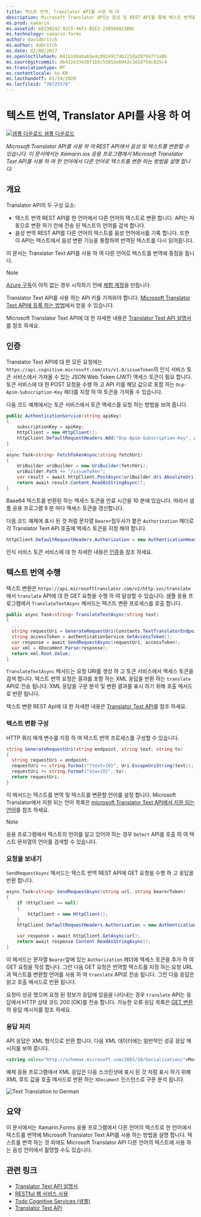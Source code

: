 ```yaml
---
title: 텍스트 번역, Translator API를 사용 하 여
description: Microsoft Translator API는 음성 및 REST API를 통해 텍스트 번역을 사용할 수 있습니다. 이 문서에서는 Xamarin.Forms 응용 프로그램에서 다른 언어로 텍스트를 변환 하는 Microsoft Translator Text API를 사용 하는 방법을 설명 합니다.
ms.prod: xamarin
ms.assetid: 68330242-92C5-46F1-B1E3-2395D8823B0C
ms.technology: xamarin-forms
author: davidbritch
ms.author: dabritch
ms.date: 02/08/2017
ms.openlocfilehash: 841b1d4abab5e4c09249174b221da20794771a86
ms.sourcegitcommit: db422e33438f1b5c55852e6942c3d1d75dc025c4
ms.translationtype: MT
ms.contentlocale: ko-KR
ms.lasthandoff: 01/24/2020
ms.locfileid: "76725570"
---
```

# <a name="text-translation-using-the-translator-api"></a>텍스트 번역, Translator API를 사용 하 여

[![샘플 다운로드](~/media/shared/download.png) 샘플 다운로드](https://docs.microsoft.com/samples/xamarin/xamarin-forms-samples/webservices-todocognitiveservices)

_Microsoft Translator API를 사용 하 여 REST API에서 음성 및 텍스트를 변환할 수 있습니다. 이 문서에서는 Xamarin.ios 응용 프로그램에서 Microsoft Translator Text API를 사용 하 여 한 언어에서 다른 언어로 텍스트를 변환 하는 방법을 설명 합니다._

## <a name="overview"></a>개요

Translator API의 두 구성 요소:

- 텍스트 번역 REST API를 한 언어에서 다른 언어의 텍스트로 변환 합니다. API는 자동으로 변환 하기 전에 전송 된 텍스트의 언어를 검색 합니다.
- 음성 번역 REST API를 다른 언어의 텍스트를 음성 언어에서를 기록 합니다. 또한 이 API는 텍스트에서 음성 변환 기능을 통합하여 번역된 텍스트를 다시 읽어줍니다.

이 문서는 Translator Text API를 사용 하 여 다른 언어로 텍스트를 번역에 중점을 둡니다.

> [!NOTE]
> [Azure 구독](/azure/guides/developer/azure-developer-guide#understanding-accounts-subscriptions-and-billing)이 아직 없는 경우 시작하기 전에 [체험 계정](https://aka.ms/azfree-docs-mobileapps)을 만듭니다.

Translator Text API를 사용 하는 API 키를 가져와야 합니다. [Microsoft Translator Text API에 등록 하는 방법](/azure/cognitive-services/translator/translator-text-how-to-signup/)에서 얻을 수 있습니다.

Microsoft Translator Text API에 대 한 자세한 내용은 [Translator Text API 설명서](/azure/cognitive-services/translator/)를 참조 하세요.

## <a name="authentication"></a>인증

Translator Text API에 대 한 모든 요청에는 `https://api.cognitive.microsoft.com/sts/v1.0/issueToken`의 인식 서비스 토큰 서비스에서 가져올 수 있는 JSON Web Token (JWT) 액세스 토큰이 필요 합니다. 토큰 서비스에 대 한 POST 요청을 수행 하 고 API 키를 해당 값으로 포함 하는 `Ocp-Apim-Subscription-Key` 헤더를 지정 하 여 토큰을 가져올 수 있습니다.

다음 코드 예제에서는 토큰 서비스에서 토큰 액세스를 요청 하는 방법을 보여 줍니다.

```csharp
public AuthenticationService(string apiKey)
{
    subscriptionKey = apiKey;
    httpClient = new HttpClient();
    httpClient.DefaultRequestHeaders.Add("Ocp-Apim-Subscription-Key", apiKey);
}
...
async Task<string> FetchTokenAsync(string fetchUri)
{
    UriBuilder uriBuilder = new UriBuilder(fetchUri);
    uriBuilder.Path += "/issueToken";
    var result = await httpClient.PostAsync(uriBuilder.Uri.AbsoluteUri, null);
    return await result.Content.ReadAsStringAsync();
}
```

Base64 텍스트를 반환된 하는 액세스 토큰을 만료 시간을 10 분에 있습니다. 따라서 샘플 응용 프로그램 9 분 마다 액세스 토큰을 갱신합니다.

다음 코드 예제에 표시 된 것 처럼 문자열 `Bearer`접두사가 붙은 `Authorization` 헤더로 각 Translator Text API 호출에 액세스 토큰을 지정 해야 합니다.

```csharp
httpClient.DefaultRequestHeaders.Authorization = new AuthenticationHeaderValue("Bearer", bearerToken);
```

인식 서비스 토큰 서비스에 대 한 자세한 내용은 [인증](/azure/cognitive-services/translator/reference/v3-0-reference#authentication)을 참조 하세요.

## <a name="performing-text-translation"></a>텍스트 번역 수행

텍스트 변환은 `https://api.microsofttranslator.com/v2/http.svc/translate`에서 `translate` API에 대 한 GET 요청을 수행 하 여 달성할 수 있습니다. 샘플 응용 프로그램에서 `TranslateTextAsync` 메서드는 텍스트 변환 프로세스를 호출 합니다.

```csharp
public async Task<string> TranslateTextAsync(string text)
{
  ...
  string requestUri = GenerateRequestUri(Constants.TextTranslatorEndpoint, text, "en", "de");
  string accessToken = authenticationService.GetAccessToken();
  var response = await SendRequestAsync(requestUri, accessToken);
  var xml = XDocument.Parse(response);
  return xml.Root.Value;
}
```

`TranslateTextAsync` 메서드는 요청 URI를 생성 하 고 토큰 서비스에서 액세스 토큰을 검색 합니다. 텍스트 번역 요청은 결과를 포함 하는 XML 응답을 반환 하는 `translate` API로 전송 됩니다. XML 응답을 구문 분석 및 변환 결과를 표시 하기 위해 호출 메서드로 반환 됩니다.

텍스트 변환 REST Api에 대 한 자세한 내용은 [Translator Text API](/azure/cognitive-services/translator/reference/v3-0-reference)를 참조 하세요.

### <a name="configuring-text-translation"></a>텍스트 변환 구성

HTTP 쿼리 매개 변수를 지정 하 여 텍스트 번역 프로세스를 구성할 수 있습니다.

```csharp
string GenerateRequestUri(string endpoint, string text, string to)
{
  string requestUri = endpoint;
  requestUri += string.Format("?text={0}", Uri.EscapeUriString(text));
  requestUri += string.Format("&to={0}", to);
  return requestUri;
}
```

이 메서드는 텍스트를 번역 및 텍스트를 변환할 언어를 설정 합니다. Microsoft Translator에서 지원 되는 언어 목록은 [microsoft Translator Text API에서 지원 되는 언어](/azure/cognitive-services/translator/languages/)를 참조 하세요.

> [!NOTE]
> 응용 프로그램에서 텍스트의 언어를 알고 있어야 하는 경우 `Detect` API를 호출 하 여 텍스트 문자열의 언어를 검색할 수 있습니다.

### <a name="sending-the-request"></a>요청을 보내기

`SendRequestAsync` 메서드는 텍스트 번역 REST API에 GET 요청을 수행 하 고 응답을 반환 합니다.

```csharp
async Task<string> SendRequestAsync(string url, string bearerToken)
{
    if (httpClient == null)
    {
        httpClient = new HttpClient();
    }
    httpClient.DefaultRequestHeaders.Authorization = new AuthenticationHeaderValue("Bearer", bearerToken);

    var response = await httpClient.GetAsync(url);
    return await response.Content.ReadAsStringAsync();
}
```

이 메서드는 문자열 `Bearer`앞에 있는 `Authorization` 헤더에 액세스 토큰을 추가 하 여 GET 요청을 작성 합니다. 그런 다음 GET 요청은 번역할 텍스트를 지정 하는 요청 URL과 텍스트를 변환할 언어를 사용 하 여 `translate` API로 전송 됩니다. 그런 다음 응답은 읽고 호출 메서드로 반환 됩니다.

요청이 성공 했으며 요청 된 정보가 응답에 있음을 나타내는 경우 `translate` API는 응답에서 HTTP 상태 코드 200 (OK)를 전송 합니다. 가능한 오류 응답 목록은 [GET 변환](/azure/cognitive-services/translator/reference/v3-0-translate)의 응답 메시지를 참조 하세요.

### <a name="processing-the-response"></a>응답 처리

API 응답은 XML 형식으로 반환 합니다. 다음 XML 데이터에는 일반적인 성공 응답 메시지를 보여 줍니다.

```xml
<string xmlns="http://schemas.microsoft.com/2003/10/Serialization/">Morgen kaufen gehen ein</string>
```

예제 응용 프로그램에서 XML 응답은 다음 스크린샷에 표시 된 것 처럼 표시 하기 위해 XML 루트 값을 호출 메서드로 반환 하는 `XDocument` 인스턴스로 구문 분석 됩니다.

![](text-translation-images/text-translation.png "Text Translation to German")

## <a name="summary"></a>요약

이 문서에서는 Xamarin.Forms 응용 프로그램에서 다른 언어의 텍스트로 한 언어에서 텍스트를 번역에 Microsoft Translator Text API를 사용 하는 방법을 설명 합니다. 텍스트를 번역 하는 것 외에도 Microsoft Translator API 다른 언어의 텍스트에 사용 하는 음성 언어에서 촬영할 수도 있습니다.

## <a name="related-links"></a>관련 링크

- [Translator Text API 설명서](/azure/cognitive-services/translator/)
- [RESTful 웹 서비스 사용](~/xamarin-forms/data-cloud/web-services/rest.md)
- [Todo Cognitive Services (샘플)](https://docs.microsoft.com/samples/xamarin/xamarin-forms-samples/webservices-todocognitiveservices)
- [Translator Text API](/azure/cognitive-services/translator/reference/v3-0-reference)
